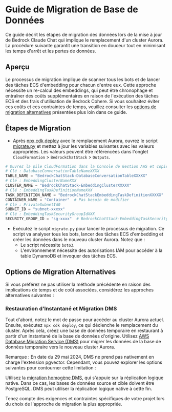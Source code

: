 # Guide de Migration de Base de Données

Ce guide décrit les étapes de migration des données lors de la mise à jour de Bedrock Claude Chat qui implique le remplacement d'un cluster Aurora. La procédure suivante garantit une transition en douceur tout en minimisant les temps d'arrêt et les pertes de données.

## Aperçu

Le processus de migration implique de scanner tous les bots et de lancer des tâches ECS d'embedding pour chacun d'entre eux. Cette approche nécessite un re-calcul des embeddings, qui peut être chronophage et entraîner des coûts supplémentaires en raison de l'exécution des tâches ECS et des frais d'utilisation de Bedrock Cohere. Si vous souhaitez éviter ces coûts et ces contraintes de temps, veuillez consulter les [options de migration alternatives](#alternative-migration-options) présentées plus loin dans ce guide.

## Étapes de Migration

- Après [npx cdk deploy](../README.md#deploy-using-cdk) avec le remplacement Aurora, ouvrez le script [migrate.py](./migrate.py) et mettez à jour les variables suivantes avec les valeurs appropriées. Les valeurs peuvent être référencées dans l'onglet `CloudFormation` > `BedrockChatStack` > `Outputs`.

```py
# Ouvrez la pile CloudFormation dans la Console de Gestion AWS et copiez les valeurs à partir de l'onglet Outputs.
# Clé : DatabaseConversationTableNameXXXX
TABLE_NAME = "BedrockChatStack-DatabaseConversationTableXXXXX"
# Clé : EmbeddingClusterNameXXX
CLUSTER_NAME = "BedrockChatStack-EmbeddingClusterXXXXX"
# Clé : EmbeddingTaskDefinitionNameXXX
TASK_DEFINITION_NAME = "BedrockChatStackEmbeddingTaskDefinitionXXXXX"
CONTAINER_NAME = "Container"  # Pas besoin de modifier
# Clé : PrivateSubnetId0
SUBNET_ID = "subnet-xxxxx"
# Clé : EmbeddingTaskSecurityGroupIdXXX
SECURITY_GROUP_ID = "sg-xxxx"  # BedrockChatStack-EmbeddingTaskSecurityGroupXXXXX
```

- Exécutez le script `migrate.py` pour lancer le processus de migration. Ce script va analyser tous les bots, lancer des tâches ECS d'embedding et créer les données dans le nouveau cluster Aurora. Notez que :
  - Le script nécessite `boto3`.
  - L'environnement nécessite des autorisations IAM pour accéder à la table DynamoDB et invoquer des tâches ECS.

## Options de Migration Alternatives

Si vous préférez ne pas utiliser la méthode précédente en raison des implications de temps et de coût associées, considérez les approches alternatives suivantes :

### Restauration d'Instantané et Migration DMS

Tout d'abord, notez le mot de passe pour accéder au cluster Aurora actuel. Ensuite, exécutez `npx cdk deploy`, ce qui déclenche le remplacement du cluster. Après cela, créez une base de données temporaire en restaurant à partir d'un instantané de la base de données d'origine.
Utilisez [AWS Database Migration Service (DMS)](https://aws.amazon.com/dms/) pour migrer les données de la base de données temporaire vers le nouveau cluster Aurora.

Remarque : En date du 29 mai 2024, DMS ne prend pas nativement en charge l'extension pgvector. Cependant, vous pouvez explorer les options suivantes pour contourner cette limitation :

Utilisez la [migration homogène DMS](https://docs.aws.amazon.com/dms/latest/userguide/dm-migrating-data.html), qui s'appuie sur la réplication logique native. Dans ce cas, les bases de données source et cible doivent être PostgreSQL. DMS peut utiliser la réplication logique native à cette fin.

Tenez compte des exigences et contraintes spécifiques de votre projet lors du choix de l'approche de migration la plus appropriée.
